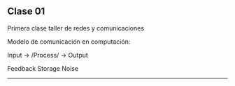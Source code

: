 ## Clase 01

Primera clase taller de redes y comunicaciones

Modelo de comunicación en computación:

Input -> /Process/ -> Output

Feedback
Storage
Noise

---



